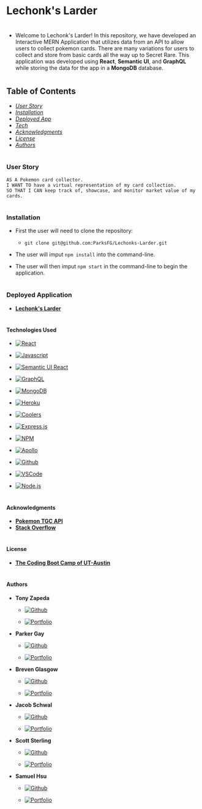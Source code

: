 # Lechonk's Larder

#

* Welcome to Lechonk's Larder! In this repository, we have developed an Interactive MERN Application that utilizes data from an API to allow users to collect pokemon cards. There are many variations for users to collect and store from basic cards all the way up to Secret Rare. This application was developed using **React**, **Semantic UI**, and **GraphQL** while storing the data for the app in a **MongoDB** database.

#

## Table of Contents

- *[User Story](#user-story)*
- *[Installation](#installation)*
- *[Deployed App](#deployed-application)*
- *[Tech](#technologies-used)*
- *[Acknowledgments](#acknowledgments)*
- *[License](#license)*
- *[Authors](#authors)*

#

### User Story

```
AS A Pokemon card collector.
I WANT TO have a virtual representation of my card collection.
SO THAT I CAN keep track of, showcase, and monitor market value of my cards.
```

#

### Installation

* First the user will need to clone the repository:
  - `git clone git@github.com:ParksFG/Lechonks-Larder.git`

* The user will imput `npm install` into the command-line.

* The user will then imput `npm start` in the command-line to begin the application.

#

### Deployed Application

- **[Lechonk's Larder]()**

#

#### Technologies Used

- [![React]][react-url]

- [![Javascript]][javascript-url]

- [![Semantic UI React]][semantic-ui-url]

- [![GraphQL]][graphql-url]

- [![MongoDB]][mongodb-url]

- [![Heroku]][heroku-url]

- [![Coolers]][coolers-url]

- [![Express.js]][express-url]

- [![NPM]][npm-url]

- [![Apollo]][apollo-url]

- [![Github]][github-url]

- [![VSCode]][vscode-url]

- [![Node.js]][nodejs-url]

#

#### Acknowledgments

- **[Pokemon TGC API][pkmtgc-url]**
- **[Stack Overflow][stackoverflow-url]**

#

#### License

- **[The Coding Boot Camp of UT-Austin]()**

#

#### Authors

- **Tony Zapeda**

  - [![Github]][tony-url]

  - [![Portfolio]][tz-portfolio-url]



- **Parker Gay**

  - [![Github]][parker-url]

  - [![Portfolio]][pg-portfolio-url]



- **Breven Glasgow**

  - [![Github]][breven-url]

  - [![Portfolio]][bg-portfolio-url]



- **Jacob Schwal**

  - [![Github]][jacob-url]

  - [![Portfolio]][js-portfolio-url]



- **Scott Sterling**

  - [![Github]][scott-url]

  - [![Portfolio]][ss-portfolio-url]



- **Samuel Hsu**

  - [![Github]][sam-url]

  - [![Portfolio]][sh-portfolio-url]

#

<!-- Badge Styling -->

[github]: https://img.shields.io/badge/GitHub-100000?style=for-the-badge&logo=github&logoColor=white
[vscode]: https://img.shields.io/badge/VSCode-0078D4?style=for-the-badge&logo=visual%20studio%20code&logoColor=white
[apollo]: https://img.shields.io/badge/Apollo-blueviolet?style=for-the-badge&logo=apollo%20graphql&logoColor=white
[npm]: https://img.shields.io/badge/npm-CB3837?style=for-the-badge&logo=npm&logoColor=white
[express.js]: https://img.shields.io/badge/Express.js-404D59?style=for-the-badge
[heroku]: https://img.shields.io/badge/Heroku-430098?style=for-the-badge&logo=heroku&logoColor=white
[coolers]: https://img.shields.io/badge/Coolers-6B7FD7?style=for-the-badge&logo=coolers&logoColor=white
[mongodb]: https://img.shields.io/badge/MongoDB-4EA94B?style=for-the-badge&logo=mongodb&logoColor=white
[graphql]: https://img.shields.io/badge/GraphQl-E10098?style=for-the-badge&logo=graphql&logoColor=white
[semantic ui react]: https://img.shields.io/badge/-Semantic%20UI%20React-86CCDC?style=for-the-badge&logo=react&logoColor=white
[javascript]: https://img.shields.io/badge/JavaScript-323330?style=for-the-badge&logo=javascript&logoColor=F7DF1E
[react]: https://img.shields.io/badge/React-20232A?style=for-the-badge&logo=react&logoColor=61DAFB
[node.js]: https://img.shields.io/badge/Node.js-43853D?style=for-the-badge&logo=node.js&logoColor=white
[portfolio]: https://img.shields.io/badge/Portfolio-informational?style=for-the-badge&logo=visual%20studio%20code&logoColor=white

<!-- Tech Urls -->

[github-url]: https://github.com/
[vscode-url]: https://code.visualstudio.com/
[apollo-url]: https://www.apollographql.com/
[npm-url]: https://www.npmjs.com/
[express-url]: https://expressjs.com/
[heroku-url]: https://heroku.com/
[coolers-url]: https://coolors.co/
[mongodb-url]: https://www.mongodb.com/
[graphql-url]: https://graphql.org/
[semantic-ui-url]: https://react.semantic-ui.com/
[javascript-url]: https://www.javascript.com/
[react-url]: https://reactjs.org/
[nodejs-url]: https://nodejs.org/
[pkmtgc-url]: https://pokemontcg.io/
[stackoverflow-url]: https://stackoverflow.com/

<!-- Contributor Urls -->

[tony-url]: https://github.com/teeoni
[parker-url]: https://github.com/parksfg
[breven-url]: https://github.com/brevenn
[jacob-url]: https://github.com/jacobschwal
[scott-url]: https://github.com/overnightsolo
[sam-url]: https://github.com/sky19930112

<!-- Contributor Portfolios -->

[tz-portfolio-url]: https://teeoni.github.io/TZ-Stack-Services/
[pg-portfolio-url]: https://parksfg.github.io/My-Portfolio-Site/
[bg-portfolio-url]: https://brevenn.github.io/Portfolio-Full-Stack/
[js-portfolio-url]: https://jacobschwalbach.com/
[ss-portfolio-url]: https://overnightsolo.github.io/scott-sterling-portfolio/
[sh-portfolio-url]: https://sky19930112.github.io/Portfolios/
